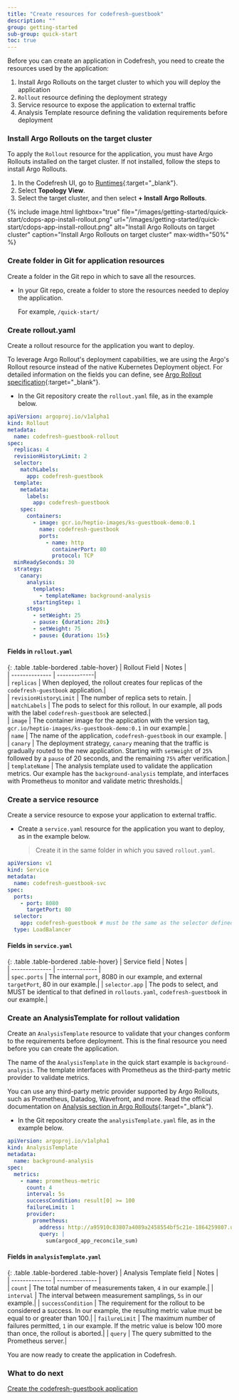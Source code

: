 ```yaml
---
title: "Create resources for codefresh-guestbook"
description: ""
group: getting-started
sub-group: quick-start
toc: true
---
```


Before you can create an application in Codefresh, you need to create the resources used by the application:

1. Install Argo Rollouts on the target cluster to which you will deploy the application
1. `Rollout` resource defining the deployment strategy 
1. Service resource to expose the application to external traffic
1. Analysis Template resource defining the validation requirements before deployment

### Install Argo Rollouts on the target cluster
To apply the `Rollout` resource for the application, you must have Argo Rollouts installed on the target cluster. If not installed, follow the steps to install Argo Rollouts.

1. In the Codefresh UI, go to [Runtimes](https://g.codefresh.io/2.0/account-settings/runtimes){:target="\_blank"}.
1. Select **Topology View**.
1. Select the target cluster, and then select **+ Install Argo Rollouts**.

{% include 
   image.html 
   lightbox="true" 
   file="/images/getting-started/quick-start/cdops-app-install-rollout.png" 
   url="/images/getting-started/quick-start/cdops-app-install-rollout.png" 
   alt="Install Argo Rollouts on target cluster" 
   caption="Install Argo Rollouts on target cluster"
   max-width="50%" 
   %}

### Create folder in Git for application resources
Create a folder in the Git repo in which to save all the resources. 

* In your Git repo, create a folder to store the resources needed to deploy the application.  

  For example, `/quick-start/`

### Create rollout.yaml

Create a rollout resource for the application you want to deploy.  
  

To leverage Argo Rollout's deployment capabilities, we are using the Argo's Rollout resource instead of the native Kubernetes Deployment object.
For detailed information on the fields you can define, see [Argo Rollout specification](https://argoproj.github.io/argo-rollouts/features/specification/){:target="\_blank"}. 


* In the Git repository create the `rollout.yaml` file, as in the example below.


```yaml
apiVersion: argoproj.io/v1alpha1
kind: Rollout
metadata:
  name: codefresh-guestbook-rollout
spec:
  replicas: 4
  revisionHistoryLimit: 2
  selector:
    matchLabels:
      app: codefresh-guestbook
  template:
    metadata:
      labels:
        app: codefresh-guestbook
    spec:
      containers:
        - image: gcr.io/heptio-images/ks-guestbook-demo:0.1
          name: codefresh-guestbook
          ports:
            - name: http
              containerPort: 80
              protocol: TCP
  minReadySeconds: 30
  strategy:
    canary:
      analysis:
        templates:
          - templateName: background-analysis
        startingStep: 1
      steps:
        - setWeight: 25
        - pause: {duration: 20s}
        - setWeight: 75
        - pause: {duration: 15s}
```

####  Fields in `rollout.yaml`

{: .table .table-bordered .table-hover}
|  Rollout Field                             | Notes        |  
| --------------                     | -------------|  
| `replicas`                         | When deployed, the rollout creates four replicas of the `codefresh-guestbook` application.|  
| `revisionHistoryLimit`             | The number of replica sets to retain.  |      
| `matchLabels`                      | The pods to select for this rollout. In our example, all pods with the label `codefresh-guestbook` are selected.|      
| `image`                            | The container image for the application with the version tag, `gcr.io/heptio-images/ks-guestbook-demo:0.1` in our example.|                             
| `name`                             | The name of the application, `codefresh-guestbook` in our example. |       
| `canary`                           | The deployment strategy, `canary` meaning that the traffic is gradually routed to the new application. Starting with `setWeight` of `25%` followed by a `pause` of 20 seconds, and the remaining `75%` after verification.|  
| `templateName`                      | The analysis template used to validate the application metrics. Our example has the `background-analysis` template, and interfaces with Prometheus to monitor and validate metric thresholds.|  


### Create a service resource
Create a service resource to expose your application to external traffic. 

* Create a `service.yaml` resource for the application you want to deploy, as in the example below.  
  > Create it in the same folder in which you saved `rollout.yaml`. 

```yaml
apiVersion: v1
kind: Service
metadata:
  name: codefresh-guestbook-svc
spec:
  ports:
    - port: 8080
      targetPort: 80
  selector:
    app: codefresh-guestbook # must be the same as the selector defined in rollouts.yaml
  type: LoadBalancer
```

####  Fields in `service.yaml`

{: .table .table-bordered .table-hover}
|  Service field            |  Notes |  
| --------------            | --------------           |  
| `spec.ports`              | The internal `port`, 8080 in our example, and external `targetPort`, 80 in our example.| 
| `selector.app`            | The pods to select, and MUST be identical to that defined in `rollouts.yaml`, `codefresh-guestbook` in our example.| 

### Create an AnalysisTemplate for rollout validation
Create an `AnalysisTemplate` resource to validate that your changes conform to the requirements before deployment. This is the final resource you need before you can create the application.

The name of the `AnalysisTemplate` in the quick start example is `background-analysis`. The template interfaces with Prometheus as the third-party metric provider to validate metrics.  

You can use any third-party metric provider supported by Argo Rollouts, such as Prometheus, Datadog, Wavefront, and more. Read the official documentation on [Analysis section in Argo Rollouts](https://argoproj.github.io/argo-rollouts/){:target="\_blank"}. 


* In the Git repository create the `analysisTemplate.yaml` file, as in the example below.


```yaml
apiVersion: argoproj.io/v1alpha1
kind: AnalysisTemplate
metadata:
  name: background-analysis
spec:
  metrics:
    - name: prometheus-metric
      count: 4
      interval: 5s
      successCondition: result[0] >= 100
      failureLimit: 1
      provider:
        prometheus:
          address: http://a95910c83807a4089a2458554bf5c21e-1864259807.us-east-1.elb.amazonaws.com:9090
          query: |
            sum(argocd_app_reconcile_sum)
```

####  Fields in `analysisTemplate.yaml`

{: .table .table-bordered .table-hover}
|  Analysis Template field            |  Notes |  
| --------------            | --------------           |  
| `count`                   | The total number of measurements taken, `4` in our example.| 
| `interval`                | The interval between measurement samplings, `5s` in our example.| 
| `successCondition`        | The requirement for the rollout to be considered a success. In our example, the resulting metric value must be equal to or greater than 100.|
| `failureLimit`            | The maximum number of failures permitted, `1` in our example. If the metric value is below 100 more than once, the rollout is aborted.|
| `query`                   | The query submitted to the Prometheus server.|

You are now ready to create the application in Codefresh. 

### What to do next
[Create the codefresh-guestbook application]({{site.baseurl}}/docs/getting-started/quick-start/create-app-ui)